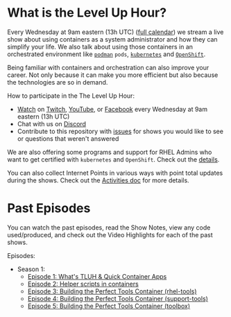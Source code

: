 # What is the Level Up Hour?

Every Wednesday at 9am eastern (13h UTC) ([full calendar](https://red.ht/streamcal)) we stream a live show about using containers as a system administrator and how they can simplify your life.
We also talk about using those containers in an orchestrated environment like [`podman`](https://podman.io/) `pods`, [`kubernetes`](https://kubernetes.io/)  and [`OpenShift`](https://openshift.com).

Being familiar with containers and orchestration can also improve your career.
Not only because it can make you more efficient but also because the technologies are so in demand.

How to participate in the The Level Up Hour:

* [Watch](https://openshift.tv) on [Twitch](https://www.twitch.tv/redhatopenshift), [YouTube](https://www.youtube.com/openshift), or [Facebook](https://www.facebook.com/openshift) every Wednesday at 9am eastern (13h UTC)
* Chat with us on [Discord](https://discord.gg/5VMVGJt)
* Contribute to this repository with [issues](https://github.com/level-up-hour/episodes/issues) for shows you would like to see or questions that weren't answered

We are also offering some programs and support for RHEL Admins who want to get certified with `kubernetes` and `OpenShift`.
Check out the [details](https://red.ht/leveluphour).

You can also collect Internet Points in various ways with point total updates during the shows.
Check out the [Activities doc](activities.md) for more details.

# Past Episodes

You can watch the past episodes, read the Show Notes, view any code used/produced, and check out the Video Highlights for each of the past shows.

Episodes:

* Season 1:
    * [Episode 1: What's TLUH & Quick Container Apps](S1E1/README.md)
    * [Episode 2: Helper scripts in containers](S1E2/README.md)
    * [Episode 3: Building the Perfect Tools Container (rhel-tools)](S1E3/README.md)
    * [Episode 4: Building the Perfect Tools Container (support-tools)](S1E4/README.md)
    * [Episode 5: Building the Perfect Tools Container (toolbox)](S1E5/README.md)




